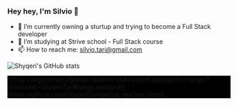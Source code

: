 ### Hey hey, I'm Silvio  👋

- 🔭 I’m currently owning a sturtup and trying to become a Full Stack developer
- 🌱 I’m studying at Strive school - Full Stack course
- 📫 How to reach me: silvio.tari@gmail.com


![Shyqeri's GitHub stats](https://github-readme-stats.vercel.app/api?username=ShyqeriTari&theme=chartreuse-dark&show_icons=true)
<div style='background-color: black'>
[![Top Langs](https://github-readme-stats.vercel.app/api/top-langs/?username=ShyqeriTari&langs_count=8)](https://github.com/ShyqeriTari/github-readme-stats)
</div>

